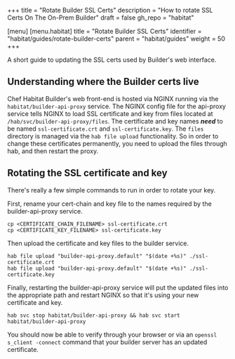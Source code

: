 +++
title = "Rotate Builder SSL Certs"
description = "How to rotate SSL Certs On The On-Prem Builder"
draft = false
gh_repo = "habitat"

[menu]
  [menu.habitat]
    title = "Rotate Builder SSL Certs"
    identifier = "habitat/guides/rotate-builder-certs"
    parent = "habitat/guides"
    weight = 50
+++

A short guide to updating the SSL certs used by Builder's web interface.

## Understanding where the Builder certs live

Chef Habitat Builder's web front-end is hosted via NGINX running via the `habitat/builder-api-proxy` service.  The NGINX config file for the api-proxy service tells NGINX to load SSL certificate and key from files located at `/hab/svc/builder-api-proxy/files`.  The certificate and key names **_need_** to be named `ssl-certificate.crt` and `ssl-certificate.key`.  The `files` directory is managed via the `hab file upload` functionality.  So in order to change these certificates permanently, you need to upload the files through hab, and then restart the proxy.

## Rotating the SSL certificate and key

There's really a few simple commands to run in order to rotate your key.

First, rename your cert-chain and key file to the names required by the builder-api-proxy service.

```shell
cp <CERTIFICATE_CHAIN_FILENAME> ssl-certificate.crt
cp <CERTIFICATE_KEY_FILENAME> ssl-certificate.key
```

Then upload the certificate and key files to the builder service.

```shell
hab file upload "builder-api-proxy.default" "$(date +%s)" ./ssl-certificate.crt
hab file upload "builder-api-proxy.default" "$(date +%s)" ./ssl-certificate.key
```

Finally, restarting the builder-api-proxy service will put the updated files into the appropriate path and restart NGINX so that it's using your new certificate and key.

```shell
hab svc stop habitat/builder-api-proxy && hab svc start habitat/builder-api-proxy
```

You should now be able to verify through your browser or via an `openssl s_client -connect` command that your builder server has an updated certificate.
